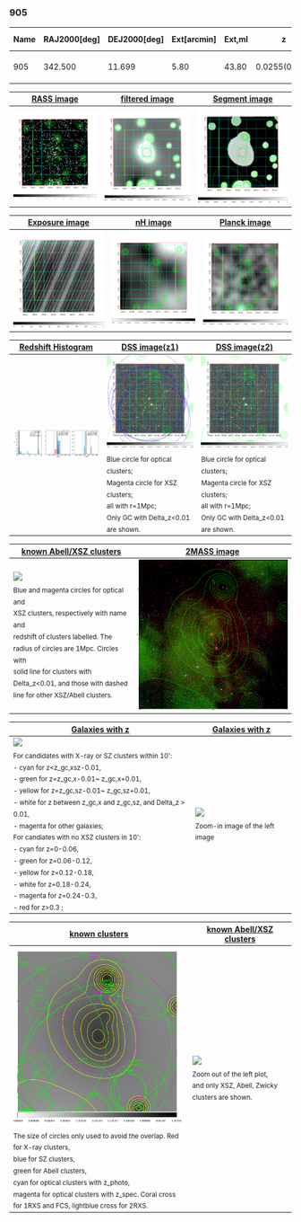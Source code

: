 <div STYLE="page-break-after: always;"></div>

### 905

|Name|RAJ2000[deg]|DEJ2000[deg] |Ext[arcmin]| Ext,ml | z | z_src| C|GC(XSZ,Delta_z<0.01)| GC(OPT,Delta_z<0.01)|GC| R_sig[arcmin] | R500[arcmin] | R500[Mpc]| CRsig[c/s] | CR500[c/s] |L500[1E44 erg/s]|F500[1E-12 erg/s/cm^2]| M500[1E14 Msun]|Tx[keV]|Cnt_sig|Beta|Rc[arcmin]|Comment|Alias|
|---|---|---|---|---|---|------|---|--------|---------|----------|---|---|---|---|---|---|---|---|---|---|---|---|---|---|
|905| 342.500| 11.699| 5.80| 43.80| 0.0255(0.005)| z1, z_xsz| B| MCXC| N| F20, MCXC, N, W| 39.610| 16.891| 0.520| 0.243(0.080)| 0.222(0.073)| 0.045(0.012)| 3.035(0.798)| 0.41(0.06)| 1.25(0.11)| 115.2| 0.852(-0.109+0.098)| 8.785(-1.584+1.289)| -| k536|

|[RASS image](../image/905/905_img.pdf)|[filtered image](../image/905/905_fil.pdf)|[Segment image](../image/905/905_seg.pdf)|
|-------------------|--------------------|-------------------|
| <img src="../image/905/905_img.png" width="300">  | <img src="../image/905/905_fil.png" width="300">   | <img src="../image/905/905_seg.png" width="300">  |

|[Exposure image](../image/905/905_mex.pdf)| [nH image](../image/905/905_nh.pdf)| [Planck image](../image/905/905_p.pdf)|
|-------------------|--------------------|-------------------|
|<img src="../image/905/905_mex.png" width="300">   | <img src="../image/905/905_nh.png" width="300">    | <img src="../image/905/905_p.png" width="300"> |

|[Redshift Histogram](../image/905/905_zg.pdf) | [DSS image(z1)](../image/905/905_dss_z1.pdf)      |  [DSS image(z2)](../image/905/905_dss_z2.pdf)    |
|-------------------|--------------------|-------------------|
|<img src="../image/905/905_zg.png" width="300"> |<img src="../image/905/905_dss_z1.png" width="300"> <sub><br>Blue circle for optical clusters; <br>Magenta circle for XSZ clusters; <br>all with r=1Mpc; <br>Only GC with Delta_z<0.01 are shown. </sub>| <img src="../image/905/905_dss_z2.png" width="300"><sub><br>Blue circle for optical clusters; <br>Magenta circle for XSZ clusters; <br>all with r=1Mpc; <br>Only GC with Delta_z<0.01 are shown. </sub> |

|[known Abell/XSZ clusters](../image/905/905_m.pdf) | [2MASS image](../image/905/905_2mass.pdf)      |
|-------------------|-------------------|
|<img src=../image/905/905_m.png width="300"> <br><sub>Blue and magenta circles for optical and <br>XSZ clusters, respectively with name and <br>redshift of clusters labelled. The <br>radius of circles are 1Mpc. Circles with <br>solid line for clusters with <br>Delta_z<0.01, and those with dashed <br>line for other XSZ/Abell clusters.        </sub>|<img src="../image/905/905_2mass.png" width="300">  |

|[Galaxies with z](../image/905/905_opt_ned.pdf) |[Galaxies with z](../image/905/905_opt_ned_zoom.pdf) |
|-------------------|-------------------|
| <img src=../image/905/905_opt_ned.png width="300"> <br><sub> For candidates with X-ray or SZ clusters within 10': <br> - cyan for z<z_gc,xsz-0.01, <br> - green for z=z_gc,x-0.01~ z_gc,x+0.01, <br> - yellow for z=z_gc,sz-0.01~ z_gc,sz+0.01, <br> - white for z between z_gc,x and z_gc,sz, and Delta_z > 0.01, <br> - magenta for other galaxies; <br>For candiates with no XSZ clusters in 10': <br> - cyan for z=0-0.06, <br> - green for z=0.06-0.12, <br> - yellow for z=0.12-0.18, <br> - white for z=0.18-0.24, <br> - magenta for z=0.24-0.3, <br> - red for z>0.3 ;  </sub>|<img src=../image/905/905_opt_ned_zoom.png width="300">  <br><sub> Zoom-in image of the left image</sub>|

|[known clusters](../image/905/905_gc.pdf) |[known Abell/XSZ clusters](../image/905/905_gc_large.pdf) |
|-------------------|-------------------|
| <img src=../image/905/905_gc.png width="300"> <br><sub> The size of circles only used to avoid the overlap. Red for X-ray clusters, <br> blue for SZ clusters, <br> green for Abell clusters, <br> cyan for optical clusters with z_photo, <br> magenta for optical clusters with z_spec. Coral cross for 1RXS and FCS, lightblue cross for 2RXS. </sub>|<img src=../image/905/905_gc_large.png width="300"> <br><sub> Zoom out of the left plot, <br> and only XSZ, Abell, Zwicky clusters are shown. </sub> |



